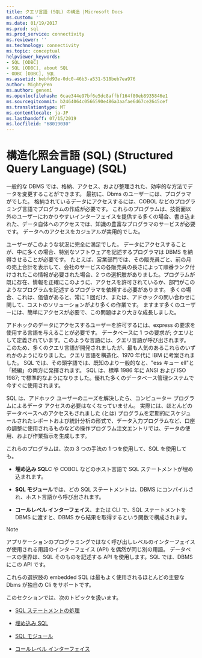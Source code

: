 ```yaml
---
title: クエリ言語 (SQL) の構造 |Microsoft Docs
ms.custom: ''
ms.date: 01/19/2017
ms.prod: sql
ms.prod_service: connectivity
ms.reviewer: ''
ms.technology: connectivity
ms.topic: conceptual
helpviewer_keywords:
- SQL [ODBC]
- SQL [ODBC], about SQL
- ODBC [ODBC], SQL
ms.assetid: bebfd93e-0dc0-46b3-a531-518beb7ea976
author: MightyPen
ms.author: genemi
ms.openlocfilehash: 6cae344e97bf6e5dc8affbf164f80eb8935846e1
ms.sourcegitcommit: b2464064c0566590e486a3aafae6d67ce2645cef
ms.translationtype: MT
ms.contentlocale: ja-JP
ms.lasthandoff: 07/15/2019
ms.locfileid: "68019030"
---
```

# <a name="structured-query-language-sql"></a>構造化照会言語 (SQL) (Structured Query Language) (SQL)
一般的な DBMS では、格納、アクセス、および整理された、効率的な方法でデータを変更することができます。 最初に、Dbms のユーザーには、プログラマがでした。 格納されているデータにアクセスするには、COBOL などのプログラミング言語でプログラムの作成が必要です。 これらのプログラムは、技術面以外のユーザーにわかりやすいインターフェイスを提供する多くの場合、書き込まれた、データ自体へのアクセスでは、知識の豊富なプログラマのサービスが必要です。 データへのアクセスをカジュアルが実用的でした。  
  
 ユーザーがこのような状況に完全に満足でした。 データにアクセスすることが、中に多くの場合、特別なソフトウェアを記述するプログラマは DBMS を納得させることが必要です。 たとえば、営業部門では、その販売員ごと、前の月の売上合計を表示して、会社のサービスの各販売員の長さによって順番ランク付けされたこの情報が必要された場合、2 つの選択肢がありました。プログラムが既に存在、情報を正確にこのように、アクセスを許可されているか、部門がこのようなプログラムを記述するプログラマを依頼する必要があります。 多くの場合、これは、価値があると、常に 1 回だけ、または、アドホックの問い合わせに関して、コストのソリューションがより多くの作業です。 ますます多くのユーザーには、簡単にアクセスが必要で、この問題はより大きな成長しました。  
  
 アドホックのデータにアクセスするユーザーを許可するには、express の要求を使用する言語を与えることが必要です。 データベースに 1 つの要求が; クエリとして定義されています。このような言語には、クエリ言語が呼び出されます。 このため、多くのクエリ言語が開発されましたが、最も人気のあるこれらのいずれかのようになりました。クエリ言語を構造化、1970 年代に IBM に考案されました。 SQL では、その頭字語では、既知のより一般的なと、"ess キュー ell"と「続編」の両方に発揮されます。 SQL は、標準 1986 年に ANSI および ISO 1987; で標準的なようになりました。優れた多くのデータベース管理システムで今すぐに使用されます。  
  
 SQL は、アドホック ユーザーのニーズを解決したら、コンピューター プログラムによるデータ アクセスの必要はなくなっていません。 実際には、ほとんどのデータベースへのアクセスもされました (とは) プログラムを定期的にスケジュールされたレポートおよび統計分析の形式で、データ入力プログラムなど、口座の調整に使用されるものなどの操作プログラム注文エントリでは、データの使用、および作業指示を生成します。  
  
 これらのプログラムは、次の 3 つの手法の 1 つを使用して、SQL を使用しても。  
  
-   **埋め込み SQL**C や COBOL などのホスト言語で SQL ステートメントが埋め込まれます。  
  
-   **SQL モジュール**では、どの SQL ステートメントは、DBMS にコンパイルされ、ホスト言語から呼び出されます。  
  
-   **コールレベル インターフェイス**、または CLI で、SQL ステートメントを DBMS に渡すと、DBMS から結果を取得するという関数で構成されます。  
  
> [!NOTE]  
>  アプリケーションのプログラミングではなく呼び出しレベルのインターフェイスが使用される用語のインターフェイス (API) を偶然が同じ別の用語。 データベースの世界は、SQL そのものを記述する API を使用します。SQL では、DBMS にこの API です。  
  
 これらの選択肢の embedded SQL は最もよく使用されるほとんどの主要な Dbms が独自の Cli をサポートです。  
  
 このセクションでは、次のトピックを扱います。  
  
-   [SQL ステートメントの処理](../../odbc/reference/processing-a-sql-statement.md)  
  
-   [埋め込み SQL](../../odbc/reference/embedded-sql.md)  
  
-   [SQL モジュール](../../odbc/reference/sql-modules.md)  
  
-   [コールレベル インターフェイス](../../odbc/reference/call-level-interfaces.md)
